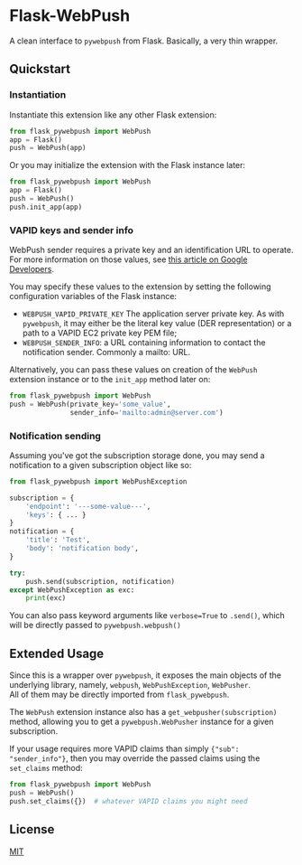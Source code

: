 # Flask-WebPush

A clean interface to `pywebpush` from Flask. Basically, a very thin wrapper.

## Quickstart

### Instantiation

Instantiate this extension like any other Flask extension:

```python
from flask_pywebpush import WebPush
app = Flask()
push = WebPush(app)
```

Or you may initialize the extension with the Flask instance later:

```python
from flask_pywebpush import WebPush
app = Flask()
push = WebPush()
push.init_app(app)
```


### VAPID keys and sender info

WebPush sender requires a private key and an identification URL to operate. For more information on those values, see [this article on Google Developers](https://developers.google.com/web/fundamentals/push-notifications/subscribing-a-user#how_to_create_application_server_keys).

You may specify these values to the extension by setting the following configuration variables of the Flask instance:

* `WEBPUSH_VAPID_PRIVATE_KEY`
  The application server private key. As with `pywebpush`, it may either be the literal key value (DER representation) or a path to a VAPID EC2 private key PEM file;
* `WEBPUSH_SENDER_INFO`: a URL containing information to contact the notification sender. Commonly a mailto: URL.

Alternatively, you can pass these values on creation of the `WebPush` extension instance or to the `init_app` method later on:

```python
from flask_pywebpush import WebPush
push = WebPush(private_key='some_value',
               sender_info='mailto:admin@server.com')
```

### Notification sending

Assuming you've got the subscription storage done, you may send a notification to a given subscription object like so:

```python
from flask_pywebpush import WebPushException

subscription = {
    'endpoint': '---some-value---',
    'keys': { ... }
}
notification = {
    'title': 'Test',
    'body': 'notification body',
}

try:
    push.send(subscription, notification)
except WebPushException as exc:
    print(exc)
```

You can also pass keyword arguments like `verbose=True` to `.send()`, which will be directly passed to `pywebpush.webpush()`


## Extended Usage

Since this is a wrapper over `pywebpush`, it exposes the main objects of the underlying library, namely, `webpush`, `WebPushException`, `WebPusher`.  
All of them may be directly imported from `flask_pywebpush`.

The `WebPush` extension instance also has a `get_webpusher(subscription)` method, allowing you to get a `pywebpush.WebPusher` instance for a given subscription.

If your usage requires more VAPID claims than simply `{"sub": "sender_info"}`, then you may override the passed claims using the `set_claims` method:

```python
from flask_pywebpush import WebPush
push = WebPush()
push.set_claims({})  # whatever VAPID claims you might need
```

## License

[MIT](https://github.com/illright/flask-webpush/blob/master/LICENSE)
